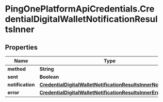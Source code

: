 # PingOnePlatformApiCredentials.CredentialDigitalWalletNotificationResultsInner

## Properties

Name | Type | Description | Notes
------------ | ------------- | ------------- | -------------
**method** | **String** |  | [optional] 
**sent** | **Boolean** |  | [optional] 
**notification** | [**CredentialDigitalWalletNotificationResultsInnerNotification**](CredentialDigitalWalletNotificationResultsInnerNotification.md) |  | [optional] 
**error** | [**CredentialDigitalWalletNotificationResultsInnerError**](CredentialDigitalWalletNotificationResultsInnerError.md) |  | [optional] 



